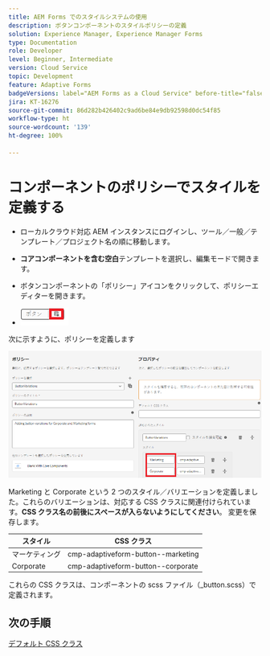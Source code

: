 ```yaml
---
title: AEM Forms でのスタイルシステムの使用
description: ボタンコンポーネントのスタイルポリシーの定義
solution: Experience Manager, Experience Manager Forms
type: Documentation
role: Developer
level: Beginner, Intermediate
version: Cloud Service
topic: Development
feature: Adaptive Forms
badgeVersions: label="AEM Forms as a Cloud Service" before-title="false"
jira: KT-16276
source-git-commit: 86d282b426402c9ad6be84e9db92598d0dc54f85
workflow-type: ht
source-wordcount: '139'
ht-degree: 100%

---
```


# コンポーネントのポリシーでスタイルを定義する

* ローカルクラウド対応 AEM インスタンスにログインし、ツール／一般／テンプレート／プロジェクト名の順に移動します。

* **コアコンポーネントを含む空白**&#x200B;テンプレートを選択し、編集モードで開きます。
* ボタンコンポーネントの「ポリシー」アイコンをクリックして、ポリシーエディターを開きます。

* ![button-policy](assets/button-policy.png)

次に示すように、ポリシーを定義します

![button-policy-details](assets/styling-policy.png)

Marketing と Corporate という 2 つのスタイル／バリエーションを定義しました。これらのバリエーションは、対応する CSS クラスに関連付けられています。**CSS クラス名の前後にスペースが入らないようにしてください**。
変更を保存します。

| スタイル | CSS クラス |
|-----------|------------------------------------|
| マーケティング | cmp-adaptiveform-button--marketing |
| Corporate | cmp-adaptiveform-button--corporate |

これらの CSS クラスは、コンポーネントの scss ファイル（_button.scss）で定義されます。

## 次の手順

[デフォルト CSS クラス](./create-variations.md)
